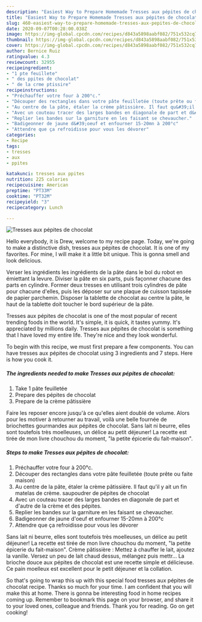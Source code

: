 ```yaml
---
description: "Easiest Way to Prepare Homemade Tresses aux pépites de chocolat"
title: "Easiest Way to Prepare Homemade Tresses aux pépites de chocolat"
slug: 460-easiest-way-to-prepare-homemade-tresses-aux-pepites-de-chocolat
date: 2020-09-07T00:28:00.038Z
image: https://img-global.cpcdn.com/recipes/d843a5898aabf082/751x532cq70/tresses-aux-pepites-de-chocolat-photo-principale-de-la-recette.jpg
thumbnail: https://img-global.cpcdn.com/recipes/d843a5898aabf082/751x532cq70/tresses-aux-pepites-de-chocolat-photo-principale-de-la-recette.jpg
cover: https://img-global.cpcdn.com/recipes/d843a5898aabf082/751x532cq70/tresses-aux-pepites-de-chocolat-photo-principale-de-la-recette.jpg
author: Bernice Ruiz
ratingvalue: 4.3
reviewcount: 32955
recipeingredient:
- "1 pte feuillete"
- " des ppites de chocolat"
- " de la crme ptissire"
recipeinstructions:
- "Préchauffer votre four à 200°c."
- "Découper des rectangles dans votre pâte feuilletée (toute prête ou faite maison)"
- "Au centre de la pâte, étaler la crème pâtissière. Il faut qu&#39;il y ait un fin matelas de crème. saupoudrer de pépites de chocolat"
- "Avec un couteau tracer des larges bandes en diagonale de part et d&#39;autre de la crème et des pépites."
- "Replier les bandes sur la garniture en les faisant se chevaucher."
- "Badigeonner de jaune d&#39;oeuf et enfourner 15-20mn à 200°c"
- "Attendre que ça refroidisse pour vous les dévorer"
categories:
- Recipe
tags:
- tresses
- aux
- ppites

katakunci: tresses aux ppites 
nutrition: 225 calories
recipecuisine: American
preptime: "PT33M"
cooktime: "PT32M"
recipeyield: "3"
recipecategory: Lunch

---
```



![Tresses aux pépites de chocolat](https://img-global.cpcdn.com/recipes/d843a5898aabf082/751x532cq70/tresses-aux-pepites-de-chocolat-photo-principale-de-la-recette.jpg)

Hello everybody, it is Drew, welcome to my recipe page. Today, we're going to make a distinctive dish, tresses aux pépites de chocolat. It is one of my favorites. For mine, I will make it a little bit unique. This is gonna smell and look delicious.

Verser les ingrédients les ingrédients de la pâte dans le bol du robot en émiettant la levure. Diviser la pâte en six parts, puis façonner chacune des parts en cylindre. Former deux tresses en utilisant trois cylindres de pâte pour chacune d&#39;elles, puis les déposer sur une plaque de cuisson tapissée de papier parchemin. Disposer la tablette de chocolat au centre la pâte, le haut de la tablette doit toucher le bord supérieur de la pâte.

Tresses aux pépites de chocolat is one of the most popular of recent trending foods in the world. It's simple, it is quick, it tastes yummy. It's appreciated by millions daily. Tresses aux pépites de chocolat is something that I have loved my entire life. They're nice and they look wonderful.


To begin with this recipe, we must first prepare a few components. You can have tresses aux pépites de chocolat using 3 ingredients and 7 steps. Here is how you cook it.

<!--inarticleads1-->

##### The ingredients needed to make Tresses aux pépites de chocolat:

1. Take 1 pâte feuilletée
1. Prepare  des pépites de chocolat
1. Prepare  de la crème pâtissière


Faire les reposer encore jusqu&#39;à ce qu&#39;elles aient doublé de volume. Alors pour les motiver à retourner au travail, voilà une belle fournée de briochettes gourmandes aux pépites de chocolat. Sans lait ni beurre, elles sont toutefois très moelleuses, un délice au petit déjeuner! La recette est tirée de mon livre chouchou du moment, &#34;la petite épicerie du fait-maison&#34;. 

<!--inarticleads2-->

##### Steps to make Tresses aux pépites de chocolat:

1. Préchauffer votre four à 200°c.
1. Découper des rectangles dans votre pâte feuilletée (toute prête ou faite maison)
1. Au centre de la pâte, étaler la crème pâtissière. Il faut qu&#39;il y ait un fin matelas de crème. saupoudrer de pépites de chocolat
1. Avec un couteau tracer des larges bandes en diagonale de part et d&#39;autre de la crème et des pépites.
1. Replier les bandes sur la garniture en les faisant se chevaucher.
1. Badigeonner de jaune d&#39;oeuf et enfourner 15-20mn à 200°c
1. Attendre que ça refroidisse pour vous les dévorer


Sans lait ni beurre, elles sont toutefois très moelleuses, un délice au petit déjeuner! La recette est tirée de mon livre chouchou du moment, &#34;la petite épicerie du fait-maison&#34;. Crème pâtissière : Mettez à chauffer le lait, ajoutez la vanille. Versez un peu de lait chaud dessus, mélangez puis mettr… La brioche douce aux pépites de chocolat est une recette simple et délicieuse. Ce pain moelleux est excellent pour le petit déjeuner et la collation. 

So that's going to wrap this up with this special food tresses aux pépites de chocolat recipe. Thanks so much for your time. I am confident that you will make this at home. There is gonna be interesting food in home recipes coming up. Remember to bookmark this page on your browser, and share it to your loved ones, colleague and friends. Thank you for reading. Go on get cooking!
